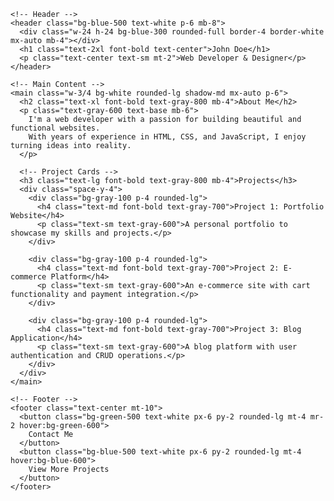 <!DOCTYPE html>
<html lang="en">
  <head>
    <meta charset="UTF-8" />
    <meta name="viewport" content="width=device-width, initial-scale=1.0" />
    <link href="css/output.css" rel="stylesheet" />
    <title>Latihan Halaman Profil</title>
  </head>
  <body class="bg-gray-100">

    <!-- Header -->
    <header class="bg-blue-500 text-white p-6 mb-8">
      <div class="w-24 h-24 bg-blue-300 rounded-full border-4 border-white mx-auto mb-4"></div>
      <h1 class="text-2xl font-bold text-center">John Doe</h1>
      <p class="text-center text-sm mt-2">Web Developer & Designer</p>
    </header>

    <!-- Main Content -->
    <main class="w-3/4 bg-white rounded-lg shadow-md mx-auto p-6">
      <h2 class="text-xl font-bold text-gray-800 mb-4">About Me</h2>
      <p class="text-gray-600 text-base mb-6">
        I'm a web developer with a passion for building beautiful and functional websites.
        With years of experience in HTML, CSS, and JavaScript, I enjoy turning ideas into reality.
      </p>

      <!-- Project Cards -->
      <h3 class="text-lg font-bold text-gray-800 mb-4">Projects</h3>
      <div class="space-y-4">
        <div class="bg-gray-100 p-4 rounded-lg">
          <h4 class="text-md font-bold text-gray-700">Project 1: Portfolio Website</h4>
          <p class="text-sm text-gray-600">A personal portfolio to showcase my skills and projects.</p>
        </div>

        <div class="bg-gray-100 p-4 rounded-lg">
          <h4 class="text-md font-bold text-gray-700">Project 2: E-commerce Platform</h4>
          <p class="text-sm text-gray-600">An e-commerce site with cart functionality and payment integration.</p>
        </div>

        <div class="bg-gray-100 p-4 rounded-lg">
          <h4 class="text-md font-bold text-gray-700">Project 3: Blog Application</h4>
          <p class="text-sm text-gray-600">A blog platform with user authentication and CRUD operations.</p>
        </div>
      </div>
    </main>

    <!-- Footer -->
    <footer class="text-center mt-10">
      <button class="bg-green-500 text-white px-6 py-2 rounded-lg mt-4 mr-2 hover:bg-green-600">
        Contact Me
      </button>
      <button class="bg-blue-500 text-white px-6 py-2 rounded-lg mt-4 hover:bg-blue-600">
        View More Projects
      </button>
    </footer>

  </body>
</html>
